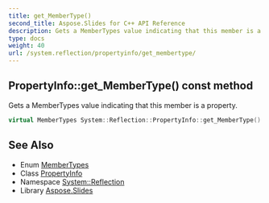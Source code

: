 ```yaml
---
title: get_MemberType()
second_title: Aspose.Slides for C++ API Reference
description: Gets a MemberTypes value indicating that this member is a property.
type: docs
weight: 40
url: /system.reflection/propertyinfo/get_membertype/
---
```

## PropertyInfo::get_MemberType() const method


Gets a MemberTypes value indicating that this member is a property.

```cpp
virtual MemberTypes System::Reflection::PropertyInfo::get_MemberType() const override
```

## See Also

* Enum [MemberTypes](../../membertypes/)
* Class [PropertyInfo](../)
* Namespace [System::Reflection](../../)
* Library [Aspose.Slides](../../../)